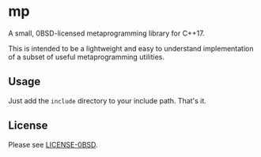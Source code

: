 mp
===

A small, 0BSD-licensed metaprogramming library for C++17.

This is intended to be a lightweight and easy to understand implementation of a subset of useful metaprogramming utilities.

Usage
-----

Just add the `include` directory to your include path. That's it.

License
-------

Please see [LICENSE-0BSD](LICENSE-0BSD).
